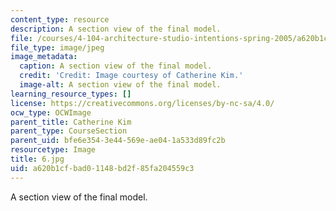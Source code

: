 ```yaml
---
content_type: resource
description: A section view of the final model.
file: /courses/4-104-architecture-studio-intentions-spring-2005/a620b1cfbad01148bd2f85fa204559c3_6.jpg
file_type: image/jpeg
image_metadata:
  caption: A section view of the final model.
  credit: 'Credit: Image courtesy of Catherine Kim.'
  image-alt: A section view of the final model.
learning_resource_types: []
license: https://creativecommons.org/licenses/by-nc-sa/4.0/
ocw_type: OCWImage
parent_title: Catherine Kim
parent_type: CourseSection
parent_uid: bfe6e354-3e44-569e-ae04-1a533d89fc2b
resourcetype: Image
title: 6.jpg
uid: a620b1cf-bad0-1148-bd2f-85fa204559c3
---
```

A section view of the final model.